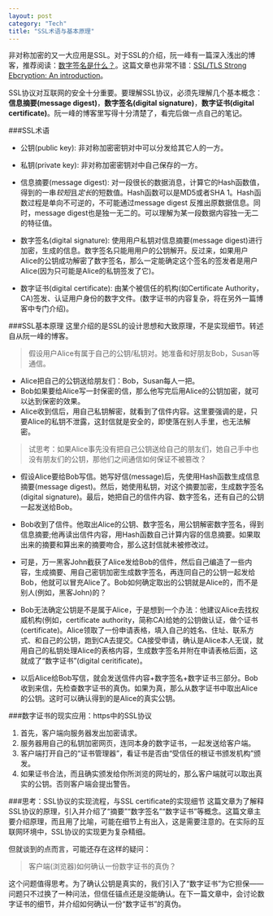 ```yaml
---
layout: post    
category: "Tech"   
title: "SSL术语与基本原理"      
---
```


非对称加密的又一大应用是SSL。对于SSL的介绍，阮一峰有一篇深入浅出的博客，推荐阅读：[数字签名是什么？](http://www.ruanyifeng.com/blog/2011/08/what_is_a_digital_signature.html)。这篇文章也非常不错：[SSL/TLS Strong Ebcryption: An introduction](http://httpd.apache.org/docs/current/ssl/ssl_intro.html)。  

SSL协议对互联网的安全十分重要。要理解SSL协议，必须先理解几个基本概念：**信息摘要(message digest)**，**数字签名(digital signature)**，**数字证书(digital certificate)**。阮一峰的博客里写得十分清楚了，看完后做一点自己的笔记。  

###SSL术语
- 公钥(public key): 非对称加密密钥对中可以分发给其它人的一方。  

- 私钥(private key): 非对称加密密钥对中自己保存的一方。  

- 信息摘要(message digest): 对一段很长的数据消息，计算它的Hash函数值，得到的一串*较短*且*定长*的短数值。Hash函数可以是MD5或者SHA 1。Hash函数过程是单向不可逆的，不可能通过message digest 反推出原数据信息。同时，message digest也是独一无二的。可以理解为某一段数据内容独一无二的特征值。  

- 数字签名(digital signature): 使用用户私钥对信息摘要(message digest)进行加密，生成的信息。数字签名只能用用户的公钥解开。反过来，如果用户Alice的公钥成功解密了数字签名，那么一定能确定这个签名的签发者是用户Alice(因为只可能是Alice的私钥签发了它)。   

- 数字证书(digital certificate): 由某个被信任的机构(如Certificate Authority，CA)签发、认证用户身份的数字文件。(数字证书的内容复杂，将在另外一篇博客中专门介绍)。  

###SSL基本原理
这里介绍的是SSL的设计思想和大致原理，不是实现细节。转述自从阮一峰的博客。  

> 假设用户Alice有属于自己的公钥/私钥对。她准备和好朋友Bob，Susan等通信。  

- Alice把自己的公钥送给朋友们：Bob，Susan每人一把。  
- Bob如果要给Alice写一封保密的信，那么他写完后用Alice的公钥加密，就可以达到保密的效果。  
- Alice收到信后，用自己私钥解密，就看到了信件内容。这里要强调的是，只要Alice的私钥不泄露，这封信就是安全的，即使落在别人手里，也无法解密。  

> 试思考：如果Alice事先没有把自己公钥送给自己的朋友们，她自己手中也没有朋友们的公钥，那他们之间通信如何保证不被篡改？  

- 假设Alice要给Bob写信。她写好信(message)后，先使用Hash函数生成信息摘要(message digest)。然后，她使用私钥，对这个摘要加密，生成数字签名(digital signature)。最后，她把自己的信件内容、数字签名，还有自己的公钥一起发送给Bob。  

- Bob收到了信件。他取出Alice的公钥、数字签名，用公钥解密数字签名，得到信息摘要;他再读出信件内容，用Hash函数自己计算内容的信息摘要。如果取出来的摘要和算出来的摘要吻合，那么这封信就未被修改过。  

- 可是，万一黑客John截获了Alice发给Bob的信件，然后自己编造了一些内容，生成摘要、用自己密钥加密生成数字签名，再连同自己的公钥一起发给Bob，他就可以冒充Alice了。Bob如何确定取出的公钥就是Alice的，而不是别人(例如，黑客John)的？  

- Bob无法确定公钥是不是属于Alice，于是想到一个办法：他建议Alice去找权威机构(例如，certificate authority，简称CA)给她的公钥做认证，做个证书(certificate)。Alice领取了一份申请表格，填入自己的姓名、住址、联系方式、和自己的公钥，跑到CA去提交。CA接受申请，确认是Alice本人无误，就用自己的私钥处理Alice的表格内容，生成数字签名并附在申请表格后面，这就成了“数字证书”(digital ceritificate)。  

- 以后Alice给Bob写信，就会发送信件内容+数字签名+数字证书三部分。Bob收到来信，先检查数字证书的真伪。如果为真，那么从数字证书中取出Alice的公钥。这时可以确认得到的是Alice的真实公钥。  

###数字证书的现实应用：https中的SSL协议
1. 首先，客户端向服务器发出加密请求。  
2. 服务器用自己的私钥加密网页，连同本身的数字证书，一起发送给客户端。  
3. 客户端打开自己的“证书管理器”，看证书是否由“受信任的根证书颁发机构”颁发。  
4. 如果证书合法，而且确实颁发给你所浏览的网址的，那么客户端就可以取出真实的公钥。否则客户端会提出警告。  

###思考：SSL协议的实现流程，与SSL certificate的实现细节
这篇文章为了解释SSL协议的原理，引入并介绍了“摘要”“数字签名”“数字证书”等概念。这篇文章主要介绍原理，而且用了比喻，可能在细节上有出入，这是需要注意的。在实际的互联网环境中，SSL协议的实现更为复杂精细。  

但就谈到的点而言，可能还存在这样的疑问：  
> 客户端(浏览器)如何确认一份数字证书的真伪？  

这个问题值得思考。为了确认公钥是真实的，我们引入了“数字证书”为它担保——问题只不过换了一种问法，但信任锚点还是没能确认。在下一篇文章中，会讨论数字证书的细节，并介绍如何确认一份“数字证书”的真伪。
